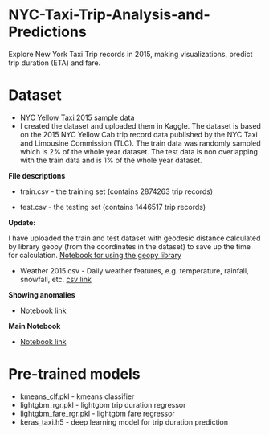 # NYC-Taxi-Trip-Analysis-and-Predictions
Explore New York Taxi Trip records in 2015, making visualizations, predict trip duration (ETA) and fare.

# Dataset
- [NYC Yellow Taxi 2015 sample data](https://www.kaggle.com/edwinytleung/nyc-yellow-taxi-2015-sample-data)
- I created the dataset and uploaded them in Kaggle. The dataset is based on the 2015 NYC Yellow Cab trip record data published by the NYC Taxi and Limousine Commission (TLC). The train data was randomly sampled which is 2% of the whole year dataset. The test data is non overlapping with the train data and is 1% of the whole year dataset.

**File descriptions**

- train.csv - the training set (contains 2874263 trip records) 

- test.csv - the testing set (contains 1446517 trip records)

**Update:**

I have uploaded the train and test dataset with geodesic distance calculated by library geopy (from the coordinates in the dataset) to save up the time for calculation. [Notebook for using the geopy library](https://github.com/edwinytleung/NYC-Taxi-Trip-Analysis-and-Predictions/blob/master/Calculate%20distance%20using%20Geopy%20function.ipynb)

- Weather 2015.csv - Daily weather features, e.g. temperature, rainfall, snowfall, etc. [csv link](https://github.com/edwinytleung/NYC-Taxi-Trip-Analysis-and-Predictions/blob/master/Weather%202015.csv)

**Showing anomalies**
- [Notebook link](https://github.com/edwinytleung/NYC-Taxi-Trip-Analysis-and-Predictions/blob/master/Anomalies.ipynb)

**Main Notebook**
- [Notebook link](https://github.com/edwinytleung/NYC-Taxi-Trip-Analysis-and-Predictions/blob/master/Taxi.ipynb)

# Pre-trained models

- kmeans_clf.pkl - kmeans classifier
- lightgbm_rgr.pkl - lightgbm trip duration regressor
- lightgbm_fare_rgr.pkl - lightgbm fare regressor
- keras_taxi.h5 - deep learning model for trip duration prediction
